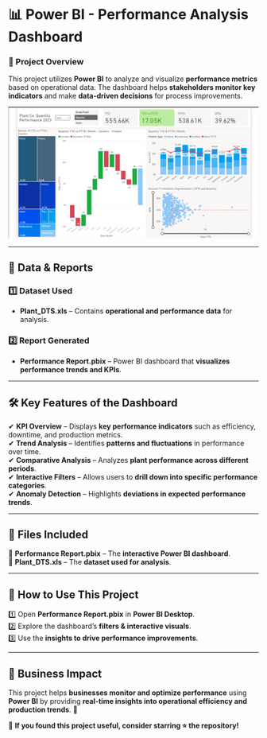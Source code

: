 # 📊 Power BI - Performance Analysis Dashboard  

### 🚀 Project Overview  

This project utilizes **Power BI** to analyze and visualize **performance metrics** based on operational data. The dashboard helps **stakeholders monitor key indicators** and make **data-driven decisions** for process improvements.  

![Dashboard ](https://github.com/vedanshibansal/Power-BI---Performance-Analysis-Dashboard/blob/b5cbc2ff01fde9d3b41a71dfbd46ef3376773370/Dashboard)


---

## 📂 Data & Reports  

### 1️⃣ Dataset Used  
- **Plant_DTS.xls** – Contains **operational and performance data** for analysis.  

### 2️⃣ Report Generated  
- **Performance Report.pbix** – Power BI dashboard that **visualizes performance trends and KPIs**.  

---

## 🛠 Key Features of the Dashboard  

✔ **KPI Overview** – Displays **key performance indicators** such as efficiency, downtime, and production metrics.  
✔ **Trend Analysis** – Identifies **patterns and fluctuations** in performance over time.  
✔ **Comparative Analysis** – Analyzes **plant performance across different periods**.  
✔ **Interactive Filters** – Allows users to **drill down into specific performance categories**.  
✔ **Anomaly Detection** – Highlights **deviations in expected performance trends**.  

---

## 📂 Files Included  

📁 **Performance Report.pbix** – The **interactive Power BI dashboard**.  
📁 **Plant_DTS.xls** – The **dataset used for analysis**.  

---

## 🔧 How to Use This Project  

1️⃣ Open **Performance Report.pbix** in **Power BI Desktop**.  
2️⃣ Explore the dashboard’s **filters & interactive visuals**.  
3️⃣ Use the **insights to drive performance improvements**.  

---

## 🎯 Business Impact  

This project helps **businesses monitor and optimize performance** using **Power BI** by providing **real-time insights into operational efficiency and production trends**. 🚀  

🌟 **If you found this project useful, consider starring ⭐ the repository!**  

